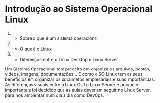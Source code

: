 # Introdução ao Sistema Operacional Linux

1. - Sobre o que é um sistema operacional
2. - O que é o Linux
3. - Diferenças entre o Linux Desktop e Linux Server

Um Sistema Operacional tem preceito em organiza os arquivos, pastas, videos, imagens, documentações...
E como o SO Linux tem os seus beneficios em organizar os documetos empresariais e suas importâncias.
As diferenças visuais entre o Linux GUI e Linux Server e porque é importante e foi decidido que as aulas
deveriam seguir no Linux Server, para nos ambientar num dia a dia como DevOps.